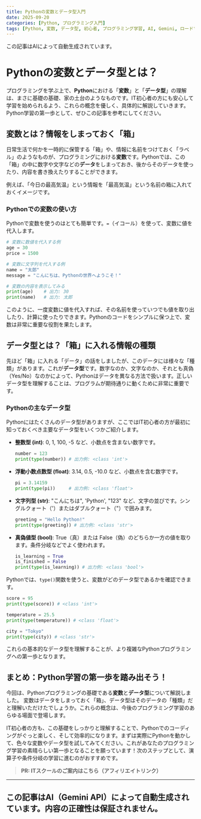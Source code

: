 ```yaml
---
title: Pythonの変数とデータ型入門
date: 2025-09-20
categories: [Python, プログラミング入門]
tags: [Python, 変数, データ型, 初心者, プログラミング学習, AI, Gemini, ロードマップ]
---
```


この記事はAIによって自動生成されています。

# Pythonの変数とデータ型とは？

プログラミングを学ぶ上で、**Python**における「**変数**」と「**データ型**」の理解は、まさに基礎の基礎、家の土台のようなものです。IT初心者の方にも安心して学習を始められるよう、これらの概念を優しく、具体的に解説していきます。Python学習の第一歩として、ぜひこの記事を参考にしてください。

## 変数とは？情報をしまっておく「箱」

日常生活で何かを一時的に保管する「箱」や、情報に名前をつけておく「ラベル」のようなものが、プログラミングにおける**変数**です。Pythonでは、この「箱」の中に数字や文字などの**データ**をしまっておき、後からそのデータを使ったり、内容を書き換えたりすることができます。

例えば、「今日の最高気温」という情報を「最高気温」という名前の箱に入れておくイメージです。

### Pythonでの変数の使い方

Pythonで変数を使うのはとても簡単です。`=`（イコール）を使って、変数に値を代入します。

```python
# 変数に数値を代入する例
age = 30
price = 1500

# 変数に文字列を代入する例
name = "太郎"
message = "こんにちは、Pythonの世界へようこそ！"

# 変数の内容を表示してみる
print(age)    # 出力: 30
print(name)   # 出力: 太郎
```

このように、一度変数に値を代入すれば、その名前を使っていつでも値を取り出したり、計算に使ったりできます。Pythonのコードをシンプルに保つ上で、変数は非常に重要な役割を果たします。

## データ型とは？「箱」に入れる情報の種類

先ほど「箱」に入れる「データ」の話をしましたが、このデータには様々な「種類」があります。これが**データ型**です。数字なのか、文字なのか、それとも真偽（Yes/No）なのかによって、Pythonはデータを異なる方法で扱います。正しいデータ型を理解することは、プログラムが期待通りに動くために非常に重要です。

### Pythonの主なデータ型

Pythonにはたくさんのデータ型がありますが、ここではIT初心者の方が最初に知っておくべき主要なデータ型をいくつかご紹介します。

*   **整数型 (int)**: 0, 1, 100, -5 など、小数点を含まない数字です。
    ```python
    number = 123
    print(type(number)) # 出力例: <class 'int'>
    ```
*   **浮動小数点数型 (float)**: 3.14, 0.5, -10.0 など、小数点を含む数字です。
    ```python
    pi = 3.14159
    print(type(pi))     # 出力例: <class 'float'>
    ```
*   **文字列型 (str)**: "こんにちは", 'Python', "123" など、文字の並びです。シングルクォート（'）またはダブルクォート（"）で囲みます。
    ```python
    greeting = "Hello Python!"
    print(type(greeting)) # 出力例: <class 'str'>
    ```
*   **真偽値型 (bool)**: True（真）または False（偽）のどちらか一方の値を取ります。条件分岐などでよく使われます。
    ```python
    is_learning = True
    is_finished = False
    print(type(is_learning)) # 出力例: <class 'bool'>
    ```

Pythonでは、`type()`関数を使うと、変数がどのデータ型であるかを確認できます。

```python
score = 95
print(type(score)) # <class 'int'>

temperature = 25.5
print(type(temperature)) # <class 'float'>

city = "Tokyo"
print(type(city)) # <class 'str'>
```
これらの基本的なデータ型を理解することが、より複雑なPythonプログラミングへの第一歩となります。

## まとめ：Python学習の第一歩を踏み出そう！

今回は、Pythonプログラミングの基礎である**変数**と**データ型**について解説しました。
変数はデータをしまっておく「箱」、データ型はそのデータの「種類」だと理解いただけたでしょうか。これらの概念は、今後のプログラミング学習のあらゆる場面で登場します。

IT初心者の方も、この基礎をしっかりと理解することで、Pythonでのコーディングがぐっと楽しく、そして効率的になります。まずは実際にPythonを動かして、色々な変数やデータ型を試してみてください。これがあなたのプログラミング学習の素晴らしい第一歩となることを願っています！次のステップとして、演算子や条件分岐の学習に進むのがおすすめです。
> **PR: ITスクールのご案内はこちら（アフィリエイトリンク）**

---
この記事はAI（Gemini API）によって自動生成されています。内容の正確性は保証されません。
---
